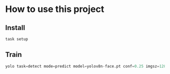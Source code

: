 # How to use this project

## Install

```bash
task setup
```

## Train

```python
yolo task=detect mode=predict model=yolov8n-face.pt conf=0.25 imgsz=1280 line_thickness=1 max_det=1000 source=0

```
